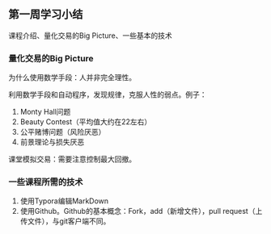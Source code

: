 ## 第一周学习小结

课程介绍、量化交易的Big Picture、一些基本的技术

### 量化交易的Big Picture

为什么使用数学手段：人并非完全理性。

利用数学手段和自动程序，发现规律，克服人性的弱点。例子：

1. Monty Hall问题
2. Beauty Contest（平均值大约在22左右）
3. 公平赌博问题（风险厌恶）
4. 前景理论与损失厌恶

课堂模拟交易：需要注意控制最大回撤。

### 一些课程所需的技术

1. 使用Typora编辑MarkDown
2. 使用Github。Github的基本概念：Fork，add（新增文件），pull request（上传文件），与git客户端不同。